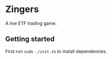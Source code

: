 # Zingers

A live ETF trading game.

## Getting started

First run `sudo ./init.sh` to install dependencies.
